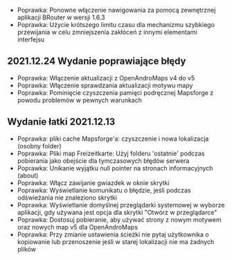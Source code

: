 - Poprawka: Ponowne włączenie nawigowania za pomocą zewnętrznej aplikacji BRouter w wersji 1.6.3
- Poprawka: Użycie krótszego limitu czasu dla mechanizmu szybkiego przewijania w celu zmniejszenia zakłóceń z innymi elementami interfejsu

## 2021.12.24 Wydanie poprawiające błędy

- Poprawka: Włączenie aktualizacji z OpenAndroMaps v4 do v5
- Poprawka: Włączenie sprawdzania aktualizacji motywu mapy
- Poprawka: Pominięcie czyszczenia pamięci podręcznej Mapsforge z powodu problemów w pewnych warunkach

## Wydanie łatki 2021.12.13

- Poprawka: pliki cache Mapsforge'a: czyszczenie i nowa lokalizacja (osobny folder)
- Poprawka: Pliki map Freizeitkarte: Użyj folderu 'ostatnie' podczas pobierania jako obejście dla tymczasowych błędów serwera
- Poprawka: Unikanie wyjątku null pointer na stronach informacyjnych (about)
- Poprawka: Włącz zawijanie gwiazdek w oknie skrytki
- Poprawka: Wyświetlanie komunikatu o błędzie, jeśli podczas odświeżania nie znaleziono skrytki
- Poprawka: Wyświetlanie domyślnej przeglądarki systemowej w wyborze aplikacji, gdy używana jest opcja dla skrytki "Otwórz w przeglądarce"
- Poprawka: Dostosuj pobieranie, aby używać strony z nowym motywem oraz nowych map v5 dla OpenAndroMaps
- Poprawka: Przy zmianie ustawienia ścieżki nie pytaj użytkownika o kopiowanie lub przenoszenie jeśli w starej lokalizacji nie ma żadnych plików
